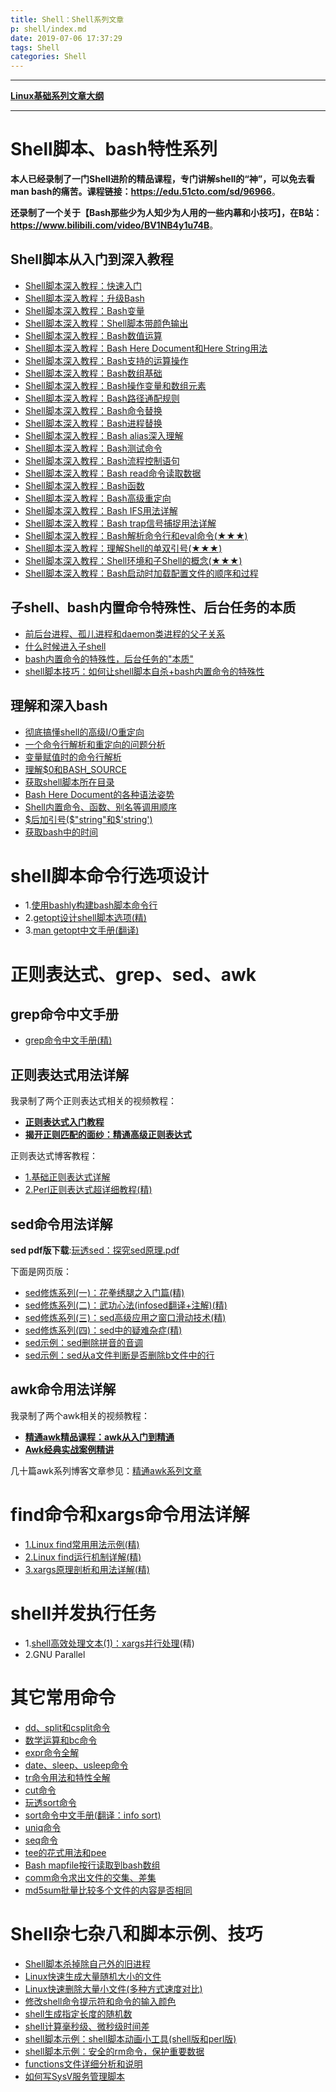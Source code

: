 ```yaml
---
title: Shell：Shell系列文章
p: shell/index.md
date: 2019-07-06 17:37:29
tags: Shell
categories: Shell
---
```


--------

**[Linux基础系列文章大纲](/linux/index)**

--------

<a name="blogshell"></a>

<a name="blogshell1"></a>

# Shell脚本、bash特性系列

**本人已经录制了一门Shell进阶的精品课程，专门讲解shell的“神”，可以免去看man bash的痛苦。课程链接：<https://edu.51cto.com/sd/96966>**。

**还录制了一个关于【Bash那些少为人知少为人用的一些内幕和小技巧】，在B站：<https://www.bilibili.com/video/BV1NB4y1u74B>**。

## Shell脚本从入门到深入教程

- [Shell脚本深入教程：快速入门](/shell/script_course/shell_tutorial)  
- [Shell脚本深入教程：升级Bash](/shell/script_course/bash_update)  
- [Shell脚本深入教程：Bash变量](/shell/script_course/shell_var)  
- [Shell脚本深入教程：Shell脚本带颜色输出](/shell/script_course/shell_color)  
- [Shell脚本深入教程：Bash数值运算](/shell/script_course/shell_number_cal)  
- [Shell脚本深入教程：Bash Here Document和Here String用法](/shell/script_course/shell_heredoc_herestr)  
- [Shell脚本深入教程：Bash支持的运算操作](/shell/script_course/shell_op)  
- [Shell脚本深入教程：Bash数组基础](/shell/script_course/shell_array)  
- [Shell脚本深入教程：Bash操作变量和数组元素](/shell/script_course/shell_op_var_arr)  
- [Shell脚本深入教程：Bash路径通配规则](/shell/script_course/shell_glob)  
- [Shell脚本深入教程：Bash命令替换](/shell/script_course/shell_cmd_substitution)  
- [Shell脚本深入教程：Bash进程替换](/shell/script_course/shell_process_substitution)  
- [Shell脚本深入教程：Bash alias深入理解](/shell/script_course/shell_alias)  
- [Shell脚本深入教程：Bash测试命令](/shell/script_course/shell_test)  
- [Shell脚本深入教程：Bash流程控制语句](/shell/script_course/shell_flow_control)  
- [Shell脚本深入教程：Bash read命令读取数据](/shell/script_course/shell_read)  
- [Shell脚本深入教程：Bash函数](/shell/script_course/shell_function)  
- [Shell脚本深入教程：Bash高级重定向](/shell/script_course/shell_redirection)  
- [Shell脚本深入教程：Bash IFS用法详解](/shell/script_course/shell_ifs)  
- [Shell脚本深入教程：Bash trap信号捕捉用法详解](/shell/script_course/shell_trap)  
- [Shell脚本深入教程：Bash解析命令行和eval命令(★★★)](/shell/script_course/shell_cmdline_parse_eval)  
- [Shell脚本深入教程：理解Shell的单双引号(★★★)](/shell/script_course/shell_quotes)  
- [Shell脚本深入教程：Shell环境和子Shell的概念(★★★)](/shell/script_course/shell_env)  
- [Shell脚本深入教程：Bash启动时加载配置文件的顺序和过程](/shell/script_course/bash_startup)  

## 子shell、bash内置命令特殊性、后台任务的本质

- [前后台进程、孤儿进程和daemon类进程的父子关系](/linux/process_relationship)  
- [什么时候进入子shell](/shell/script_course/shell_env)  
- [bash内置命令的特殊性，后台任务的"本质"](/shell/jobs_special)  
- [shell脚本技巧：如何让shell脚本自杀+bash内置命令的特殊性](/shell/kill_script_self)  

## 理解和深入bash

- [彻底搞懂shell的高级I/O重定向](/shell/fd_duplicate)  
- [一个命令行解析和重定向的问题分析](/shell/cmdline_parse_and_redirect)  
- [变量赋值时的命令行解析](/shell/cmdline_parse_for_assignment)  
- [理解$0和BASH_SOURCE](/shell/bash_source)  
- [获取shell脚本所在目录](/shell/get_script_dir)  
- [Bash Here Document的各种语法姿势](/shell/script_course/shell_heredoc_herestr)  
- [Shell内置命令、函数、别名等调用顺序](/shell/call_order)  
- [\$后加引号(\$"string"和\$'string')](/shell/script_course/shell_quotes#tag1)  
- [获取bash中的时间](/shell/bash_time)  

<a name="cmd_opts"></a>
# shell脚本命令行选项设计

- 1.[使用bashly构建bash脚本命令行](/shell/use_bashly)  
- 2.[getopt设计shell脚本选项(精)](/shell/getopt)  
- 3.[man getopt中文手册(翻译)](/shell/getopt_translate)  

# 正则表达式、grep、sed、awk

## grep命令中文手册

- [grep命令中文手册(精)](/shell/grep_translate)  

## 正则表达式用法详解

我录制了两个正则表达式相关的视频教程：  
- **[正则表达式入门教程](https://edu.51cto.com/sd/73e2f)**  
- **[揭开正则匹配的面纱：精通高级正则表达式](https://edu.51cto.com/sd/f77d7)**

正则表达式博客教程：  
- [1.基础正则表达式详解](/shell/regex_basic)  
- [2.Perl正则表达式超详细教程(精)](/perl/perl_re)  

<a name="sed+awk"></a>

<a name="sed"></a>

## sed命令用法详解

**sed pdf版下载**:[玩透sed：探究sed原理.pdf](/files/sed_inner.pdf)

下面是网页版：  

- [sed修炼系列(一)：花拳绣腿之入门篇(精)](/shell/sed1)  
- [sed修炼系列(二)：武功心法(infosed翻译+注解)(精)](/shell/sed2)  
- [sed修炼系列(三)：sed高级应用之窗口滑动技术(精)](/shell/sed3)  
- [sed修炼系列(四)：sed中的疑难杂症(精)](/shell/sed4)  
- [sed示例：sed删除拼音的音调](/shell/sed_use1)  
- [sed示例：sed从a文件判断是否删除b文件中的行](/shell/sed_use2)  

<a name="awk"></a>

## awk命令用法详解

我录制了两个awk相关的视频教程：  
- **[精通awk精品课程：awk从入门到精通](https://edu.51cto.com/sd/1d5c7)**
- **[Awk经典实战案例精讲](https://edu.51cto.com/sd/0dd13)**

几十篇awk系列博客文章参见：[精通awk系列文章](/shell/awk/index)  

# find命令和xargs命令用法详解

- [1.Linux find常用用法示例(精)](/shell/find_usage)  
- [2.Linux find运行机制详解(精)](/shell/find_intermediate)  
- [3.xargs原理剖析和用法详解(精)](/shell/xargs)  

<a name="blogparallel"></a>
# shell并发执行任务

- 1.[shell高效处理文本(1)：xargs并行处理](/shell/xargs_parallel)(精)  
- 2.GNU Parallel  

# 其它常用命令

- [dd、split和csplit命令](/shell/dd_split_csplit)  
- [数学运算和bc命令](/shell/cal_bc)  
- [expr命令全解](/shell/expr)  
- [date、sleep、usleep命令](/shell/data_sleep_usleep)  
- [tr命令用法和特性全解](/shell/tr)  
- [cut命令](/shell/cut)  
- [玩透sort命令](/shell/sort)  
- [sort命令中文手册(翻译：info sort)](/shell/sort_trans)  
- [uniq命令](/shell/uniq)  
- [seq命令](/shell/seq)  
- [tee的花式用法和pee](/shell/tee_pee)  
- [Bash mapfile按行读取到bash数组](/shell/mapfile)  
- [comm命令求出文件的交集、差集](/shell/comm)
- [md5sum批量比较多个文件的内容是否相同](/shell/check_diff_files)  

<a name="shellothers"></a>

# Shell杂七杂八和脚本示例、技巧

- [Shell脚本杀掉除自己外的旧进程](/shell/kill_old_process)  
- [Linux快速生成大量随机大小的文件](/shell/many_small_files)  
- [Linux快速删除大量小文件(多种方式速度对比)](/shell/rm_many_smallfiles)  
- [修改shell命令提示符和命令的输入颜色](/shell/cmd_color)  
- [shell生成指定长度的随机数](/linux/gen_random)  
- [shell计算毫秒级、微秒级时间差](/shell/time_diff)  
- [shell脚本示例：shell脚本动画小工具(shell版和perl版)](/shell/shell_perl_gif)  
- [shell脚本示例：安全的rm命令，保护重要数据](/shell/rm_is_safe)  
- [functions文件详细分析和说明](/shell/functions)  
- [如何写SysV服务管理脚本](/shell/sysv_script)  

